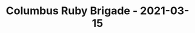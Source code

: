---
layout: post
title: Columbus Ruby Brigade - 2021-03-15
datetime: 2021-03-15 18:00:00.000000000 -04:00
name: Columbus Ruby Brigade
external_url: https://www.meetup.com/columbusrb/events/275081451/
online_event: true
year_month: 2021-03
---